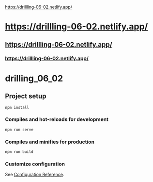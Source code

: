 https://drillling-06-02.netlify.app/
# https://drillling-06-02.netlify.app/
## https://drillling-06-02.netlify.app/
### https://drillling-06-02.netlify.app/

# drilling_06_02

## Project setup
```
npm install
```

### Compiles and hot-reloads for development
```
npm run serve
```

### Compiles and minifies for production
```
npm run build
```

### Customize configuration
See [Configuration Reference](https://cli.vuejs.org/config/).
